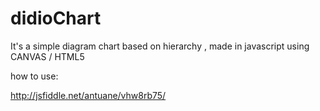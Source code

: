 # didioChart
It's a simple diagram chart based on hierarchy , made in javascript using CANVAS / HTML5

how to use:

http://jsfiddle.net/antuane/vhw8rb75/

